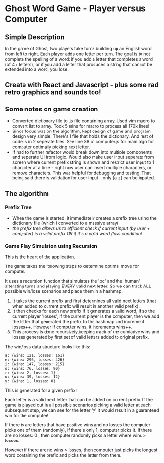 # Ghost Word Game - Player versus Computer

## Simple Description

In the game of Ghost, two players take turns building up an English word from left to right. Each player adds one letter per turn. The goal is to not complete the spelling of a word: if you add a letter that completes a word (of 4+ letters), or if you add a letter that produces a string that cannot be extended into a word, you lose. 

## Create with React and Javascript - plus some rad retro graphics and sounds too!

## Some notes on game creation

- Converted dictionary file to .js file containing array. Used vim macro to convert list to array. Took 5 mins for macro to process all 170k lines!
- Since focus was on the algorithm, kept design of game and program design very simple. There's 1 file that holds the dictionary. And rest of code is in 2 seperate files. See line 38 of computer.js for main algo for computer optimally picking next letter.
- If had to further refactor would break down into multiple components and seperate UI from logic. Would also make user input seperate from screen where current prefix string is shown and restrict user input to 1 character at a time - right now user can insert multiple characters, or remove characters.  This was helpful for debugging and testing.  That being said there is validation for user input - only [a-z] can be inputed.

## The algorithm

### Prefix Tree
- When the game is started, it immediately creates a prefix tree using the dictionary file (which i converted to a massive array)
- *the prefix tree allows us to efficient check if current input (by user + computer) is a valid prefix OR if it's a valid word (loss condition)*

### Game Play Simulaton using Recursion

This is the heart of the application. 

The game takes the following steps to determine optimal move for computer.

It uses a recursion function that simulates the 'pc' and the 'human' alterating turns and playing EVERY valid next letter. So we can track ALL possible win/lose scenarios and place them in a hashmap.

1. It takes the current prefix and first determines all valid next letters (that when added to current prefix will result in another valid prefix).
2. It then checks for each new prefix if it generates a valid word, if so the current player 'losses', if the current player is the computer, then we add the letter that generated the prefix to the hashmap and increment losses++. However if computer wins, it increments wins++.
3. This process is done recursively,keeping track of the cumlative wins and losses generated by first set of valid letters added to original prefix. 

The win/loss data structure looks like this:

```
a: {wins: 121, losses: 161}
e: {wins: 296, losses: 426}
i: {wins: 147, losses: 215}
o: {wins: 76, losses: 90}
r: {wins: 2, losses: 1}
u: {wins: 39, losses: 12}
y: {wins: 1, losses: 0}

```

This is generated for a given prefix!

Each letter is a valid next letter that can be added on current prefix.  If the game is played out in all possible scenarios picking a valid letter at each subsequent step, we can see for the letter 'y' it would result in a guaranteed win for the computer!

If there is are letters that have positive wins and no losses the computer picks one of them (randomly), if there's only 1, computer picks it.
If there are no losses: 0 , then computer randomly picks a letter where wins > losses. 

However if there are no wins > losses, then computer just picks the longest word containing the prefix and picks the letter from there.

